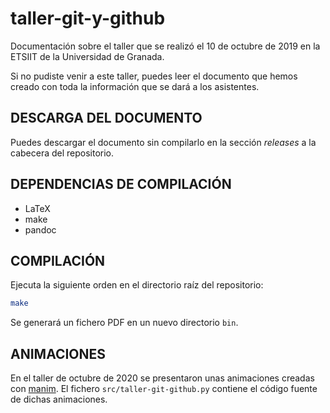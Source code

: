 # taller-git-y-github

Documentación sobre el taller que se realizó el 10 de octubre de 2019 en la ETSIIT de la Universidad de Granada.

Si no pudiste venir a este taller, puedes leer el documento que hemos creado con toda la información que se dará a los asistentes.

## DESCARGA DEL DOCUMENTO

Puedes descargar el documento sin compilarlo en la sección *releases* a la cabecera del repositorio.

## DEPENDENCIAS DE COMPILACIÓN

- LaTeX
- make
- pandoc

## COMPILACIÓN

Ejecuta la siguiente orden en el directorio raíz del repositorio:

```sh
make
```

Se generará un fichero PDF en un nuevo directorio `bin`.

## ANIMACIONES

En el taller de octubre de 2020 se presentaron unas animaciones creadas con [manim](https://github.com/3b1b/manim).
El fichero `src/taller-git-github.py` contiene el código fuente de dichas animaciones.
